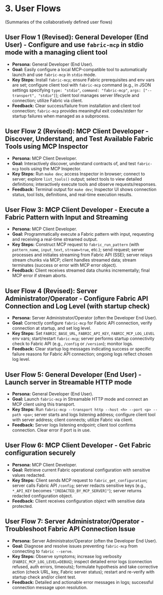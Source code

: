 # 3. User Flows

(Summaries of the collaboratively defined user flows)

## User Flow 1 (Revised): General Developer (End User) - Configure and use `fabric-mcp` in stdio mode with a managing client tool

- **Persona:** General Developer (End User).
- **Goal:** Easily configure a local MCP-compatible tool to automatically launch and use `fabric-mcp` in `stdio` mode.
- **Key Steps:** Install `fabric-mcp`; ensure Fabric prerequisites and env vars are set; configure client tool with `fabric-mcp` command (e.g., in JSON settings specifying `type: "stdio"`, `command: "fabric-mcp"`, `args: ["--transport", "stdio"]`); client tool manages server lifecycle and connection; utilize Fabric via client.
- **Feedback:** Clear success/failure from installation and client tool connection; `fabric-mcp` provides meaningful exit codes/stderr for startup failures when managed as a subprocess.

## User Flow 2 (Revised): MCP Client Developer - Discover, Understand, and Test Available Fabric Tools using MCP Inspector

- **Persona:** MCP Client Developer.
- **Goal:** Interactively discover, understand contracts of, and test `fabric-mcp` tools using the MCP Inspector.
- **Key Steps:** Run `make dev`; access Inspector in browser; connect to server; explore `list_tools()` output; select tools to view detailed definitions; interactively execute tools and observe requests/responses.
- **Feedback:** Terminal output for `make dev`; Inspector UI shows connection status, tool lists, definitions, and real-time execution results.

## User Flow 3: MCP Client Developer - Execute a Fabric Pattern with Input and Streaming

- **Persona:** MCP Client Developer.
- **Goal:** Programmatically execute a Fabric pattern with input, requesting and receiving a real-time streamed output.
- **Key Steps:** Construct MCP request to `fabric_run_pattern` (with `pattern_name`, `input_text`, `stream=true`, etc.); send request; server processes and initiates streaming from Fabric API (SSE); server relays stream chunks via MCP; client handles streamed data; stream terminates (success or error with MCP error object).
- **Feedback:** Client receives streamed data chunks incrementally; final MCP error if stream aborts.

## User Flow 4 (Revised): Server Administrator/Operator - Configure Fabric API Connection and Log Level (with startup check)

- **Persona:** Server Administrator/Operator (often the Developer End User).
- **Goal:** Correctly configure `fabric-mcp` for Fabric API connection, verify connection at startup, and set log level.
- **Key Steps:** Set `FABRIC_BASE_URL`, `FABRIC_API_KEY`, `FABRIC_MCP_LOG_LEVEL` env vars; start/restart `fabric-mcp`; server performs startup connectivity check to Fabric API (e.g., `/config` or `/version`); monitor logs.
- **Feedback:** Clear startup log messages indicating success or specific failure reasons for Fabric API connection; ongoing logs reflect chosen log level.

## User Flow 5: General Developer (End User) - Launch server in Streamable HTTP mode

- **Persona:** General Developer (End User).
- **Goal:** Launch `fabric-mcp` in Streamable HTTP mode and connect an MCP client using this transport.
- **Key Steps:** Run `fabric-mcp --transport http --host <h> --port <p> --path <pa>`; server starts and logs listening address; configure client tool with server address; client connects; utilize Fabric via client.
- **Feedback:** Server logs listening endpoint; client tool confirms connection. Clear error if port is in use.

## User Flow 6: MCP Client Developer - Get Fabric configuration securely

- **Persona:** MCP Client Developer.
- **Goal:** Retrieve current Fabric operational configuration with sensitive values redacted.
- **Key Steps:** Client sends MCP request to `fabric_get_configuration`; server calls Fabric API `/config`; server redacts sensitive keys (e.g., `*_API_KEY` becomes `"[REDACTED_BY_MCP_SERVER]"`); server returns redacted configuration object.
- **Feedback:** Client receives configuration object with sensitive data protected.

## User Flow 7: Server Administrator/Operator - Troubleshoot Fabric API Connection Issue

- **Persona:** Server Administrator/Operator (often the Developer End User).
- **Goal:** Diagnose and resolve issues preventing `fabric-mcp` from connecting to `fabric --serve`.
- **Key Steps:** Observe symptoms; increase log verbosity (`FABRIC_MCP_LOG_LEVEL=DEBUG`); inspect detailed error logs (connection refused, auth errors, timeouts); formulate hypothesis and take corrective action (check URL, key, Fabric server status); restart and re-verify with startup check and/or client test.
- **Feedback:** Detailed and actionable error messages in logs; successful connection message upon resolution.
